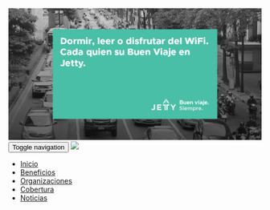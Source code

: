 <img src="img/servicios.jpg" alt="Jetty" class="img-display">

<nav class="navbar navbar-default">
  <div class="container-fluid">
    <div class="container">
      <div class="navbar-header">
        <button type="button" class="navbar-toggle collapsed" data-toggle="collapse" data-target="#bs-example-navbar-collapse-1" aria-expanded="false">
          <span class="sr-only">Toggle navigation</span>
          <span class="icon-bar"></span>
          <span class="icon-bar"></span>
          <span class="icon-bar"></span>
        </button>
        <a class="navbar-brand" href="/">
          <img src="{{ site.baseurl }}/img/logo-jetty.svg">
        </a>
      </div>
      <div class="collapse navbar-collapse" id="bs-example-navbar-collapse-1">
        <ul class="nav navbar-nav navbar-right">
          <li><a href="{{site.baseurl}}/">Inicio</a></li>
          <li><a href="{{site.baseurl}}/beneficios">Beneficios</a></li>
          <li><a href="{{site.baseurl}}/organizaciones">Organizaciones</a></li>
          <li><a href="{{site.baseurl}}/cobertura">Cobertura</a></li>
          <li><a href="{{site.baseurl}}/blog">Noticias</a></li>
        </ul>
      </div>
    </div>
  </div>
</nav>